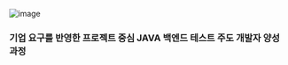 ![image](https://github.com/JjungEeunAae/green/assets/121069641/619eade6-b734-49ca-9166-2b3fffa55b5a)

### 기업 요구를 반영한 프로젝트 중심 JAVA 백엔드 테스트 주도 개발자 양성 과정

